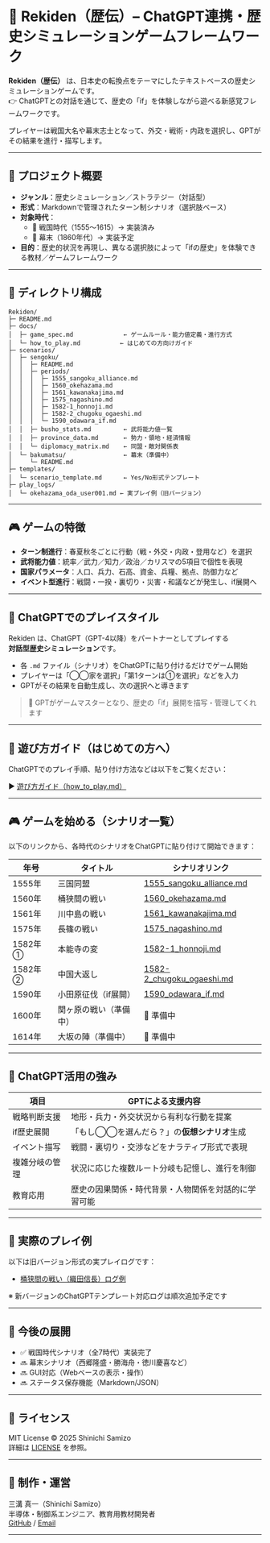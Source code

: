 # 🏯 Rekiden（歴伝）– ChatGPT連携・歴史シミュレーションゲームフレームワーク

**Rekiden（歴伝）** は、日本史の転換点をテーマにしたテキストベースの歴史シミュレーションゲームです。  
👉 ChatGPTとの対話を通じて、歴史の「if」を体験しながら遊べる新感覚フレームワークです。

プレイヤーは戦国大名や幕末志士となって、外交・戦術・内政を選択し、GPTがその結果を進行・描写します。

---

## 🎯 プロジェクト概要

- **ジャンル**：歴史シミュレーション／ストラテジー（対話型）
- **形式**：Markdownで管理されたターン制シナリオ（選択肢ベース）
- **対象時代**：
  - 🏯 戦国時代（1555〜1615）→ 実装済み
  - 🎌 幕末（1860年代）→ 実装予定
- **目的**：歴史的状況を再現し、異なる選択肢によって「ifの歴史」を体験できる教材／ゲームフレームワーク

---

## 📂 ディレクトリ構成
```
Rekiden/
├─ README.md
├─ docs/
│  ├─ game_spec.md              ← ゲームルール・能力値定義・進行方式
│  └─ how_to_play.md           ← はじめての方向けガイド
├─ scenarios/
│  ├─ sengoku/
│  │  ├─ README.md
│  │  ├─ periods/
│  │  │  ├─ 1555_sangoku_alliance.md
│  │  │  ├─ 1560_okehazama.md
│  │  │  ├─ 1561_kawanakajima.md
│  │  │  ├─ 1575_nagashino.md
│  │  │  ├─ 1582-1_honnoji.md
│  │  │  ├─ 1582-2_chugoku_ogaeshi.md
│  │  │  └─ 1590_odawara_if.md
│  │  ├─ busho_stats.md         ← 武将能力値一覧
│  │  ├─ province_data.md       ← 勢力・領地・経済情報
│  │  └─ diplomacy_matrix.md    ← 同盟・敵対関係表
│  └─ bakumatsu/                ← 幕末（準備中）
│     └─ README.md
├─ templates/
│  └─ scenario_template.md      ← Yes/No形式テンプレート
├─ play_logs/
│  └─ okehazama_oda_user001.md ← 実プレイ例（旧バージョン）
```
---

## 🎮 ゲームの特徴

- **ターン制進行**：春夏秋冬ごとに行動（戦・外交・内政・登用など）を選択
- **武将能力値**：統率／武力／知力／政治／カリスマの5項目で個性を表現
- **国家パラメータ**：人口、兵力、石高、資金、兵糧、拠点、防御力など
- **イベント型進行**：戦闘・一揆・裏切り・災害・和議などが発生し、if展開へ

---

## 🤖 ChatGPTでのプレイスタイル

Rekiden は、ChatGPT（GPT-4以降）をパートナーとしてプレイする  
**対話型歴史シミュレーション**です。

- 各 `.md` ファイル（シナリオ）をChatGPTに貼り付けるだけでゲーム開始
- プレイヤーは「◯◯家を選択」「第1ターンは①を選択」などを入力
- GPTがその結果を自動生成し、次の選択へと導きます

> 🧠 GPTがゲームマスターとなり、歴史の「if」展開を描写・管理してくれます

---

## 📘 遊び方ガイド（はじめての方へ）

ChatGPTでのプレイ手順、貼り付け方法などは以下をご覧ください：

▶︎ [遊び方ガイド（how_to_play.md）](./docs/how_to_play.md)

---

## 🎮 ゲームを始める（シナリオ一覧）

以下のリンクから、各時代のシナリオをChatGPTに貼り付けて開始できます：

| 年号     | タイトル                  | シナリオリンク                                                   |
|----------|---------------------------|------------------------------------------------------------------|
| 1555年   | 三国同盟                  | [1555_sangoku_alliance.md](./scenarios/sengoku/periods/1555_sangoku_alliance.md) |
| 1560年   | 桶狭間の戦い              | [1560_okehazama.md](./scenarios/sengoku/periods/1560_okehazama.md)               |
| 1561年   | 川中島の戦い              | [1561_kawanakajima.md](./scenarios/sengoku/periods/1561_kawanakajima.md)         |
| 1575年   | 長篠の戦い                | [1575_nagashino.md](./scenarios/sengoku/periods/1575_nagashino.md)               |
| 1582年① | 本能寺の変                | [1582-1_honnoji.md](./scenarios/sengoku/periods/1582-1_honnoji.md)               |
| 1582年② | 中国大返し                | [1582-2_chugoku_ogaeshi.md](./scenarios/sengoku/periods/1582-2_chugoku_ogaeshi.md) |
| 1590年   | 小田原征伐（if展開）     | [1590_odawara_if.md](./scenarios/sengoku/periods/1590_odawara_if.md)             |
| 1600年   | 関ヶ原の戦い（準備中）   | 🔧 準備中                                                          |
| 1614年   | 大坂の陣（準備中）       | 🔧 準備中                                                          |

---

## 🧠 ChatGPT活用の強み

| 項目             | GPTによる支援内容                                 |
|------------------|--------------------------------------------------|
| 戦略判断支援     | 地形・兵力・外交状況から有利な行動を提案             |
| if歴史展開       | 「もし◯◯を選んだら？」の**仮想シナリオ**生成         |
| イベント描写     | 戦闘・裏切り・交渉などをナラティブ形式で表現          |
| 複雑分岐の管理    | 状況に応じた複数ルート分岐も記憶し、進行を制御          |
| 教育応用         | 歴史の因果関係・時代背景・人物関係を対話的に学習可能    |

---

## 📘 実際のプレイ例

以下は旧バージョン形式の実プレイログです：

- [桶狭間の戦い（織田信長）ログ例](play_logs/okehazama_oda_user001.md)

※ 新バージョンのChatGPTテンプレート対応ログは順次追加予定です

---

## 🚀 今後の展開

- ✅ 戦国時代シナリオ（全7時代）実装完了
- 🔜 幕末シナリオ（西郷隆盛・勝海舟・徳川慶喜など）
- 🔜 GUI対応（Webベースの表示・操作）
- 🔜 ステータス保存機能（Markdown/JSON）

---

## 📜 ライセンス

MIT License © 2025 Shinichi Samizo  
詳細は [LICENSE](LICENSE) を参照。

---

## 👤 制作・運営

三溝 真一（Shinichi Samizo）  
半導体・制御系エンジニア、教育用教材開発者  
[GitHub](https://github.com/Samizo-AITL) / [Email](mailto:shin3t72@gmail.com)

---
